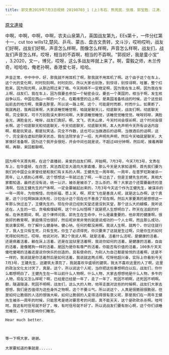 ```yaml
---
title: 郭文贵2019年7月3日视频 20190703_1 (上)韦石．熊宪民．张维．郭宝胜．江涛．为什么敢在联邦法院庭上要杀掉文贵？侮辱威胁文贵？……联邦最有信誉的法官都无可奈何？
---
```


[原文連接](https://gnews.org/ThreadView/53478775)

中啊，中啊，中啊，中啊，农夫山泉第八，英国战友第九，EEs第十，一件分红第十一，cut too wills12,楚风、乒乓、蒙古、盘古文贵转，文斗沙，哎哟哎哟，战友们好啊，战友们好啊，声音怎么样啊，图像怎么样啊，声音怎么样啊，战友们，战友们声音怎么样。哎呀，相当的不孬啊，相当的不孬啊。“郭叔好，我是童小宝” ，3.2020，文一，博兄，哎呀，这么多战友哗就上来了。啊，雷毅之师，木兰传奇，哈哈哈，俺老孙啊，香港爱七哥，哈哈。


    声音正常，中中中中，好，那我就不用耳机了啊，那我就不用耳机了啊。这个由于这个在车上，这个光的变化啊，时时刻刻啊，时时刻刻，所以大家也别急，别惊讶，别惊讶啊，哇塞，整个红脸来，因为阳光啊，从那边照过来了哦。今天网络不一定稳定啊，因为我在车上啊，因为我在车上啊，战友们，我在车上，因为我要去参加一个秘密会议，要去一个美国的，相当于啊，发生核战争以后，中国在西山一样的一个点，在戴维营的边上啊，是美国准备核战的时候，这个这些前站前去的地方啊，我要去那里。所以说一路上啊，这个，可能是时而断，时而什么，如果断了，我就再赶，我再回来啊，大家该睡觉睡觉啊，咱就是聊天儿，彻底聊天，战友们啊，彻底聊天啊，完全聊天，可千万别耽误大家时间啊，大家该睡觉睡觉，该睡觉觉睡觉觉。唉呀妈呀，满脸金光，满脸金光，唉呀，战友们真好。啊，文飞，农夫山泉，今天时间会很长啊，这个时间会很长啊。这个彻底聊天和彻底聊天，今天彻底聊天，彻底聊天啊，本人先声明今天所有谈话内容啊，都是玩笑话，都是玩笑话，完全不作数，这也可以当做酒后的话啊，当做酒后的话啊，这个，完全是在虚拟的聊天状态，我在法院学会了一招，先声明先声明，然后今天咱就是聊天，大家做好准备啊，因为这个我开会很短，开会中间也就是说，不超过40分钟啊，然后呢，接着再聊啊，再聊，来回都聊啊。


    因为啊今天首先啊，在这个直播前，亲爱的战友们啊，开始啊，7月3号，今天7月3号，文贵在车上，在华盛顿，在白宫，宾法西尼亚大道向大家直播，那么今天是大家知道啊，首先我们要为我们的中国企业家曾经是和我们有关系的人啊，王健先生一周年啊，一周年，在普罗旺斯被杀一周年，让人感到心疼啊，这个想想这一年就过去了啊，一年过去了，但是王健先生的死，真相大家都知道，最终还没有说，统一认识，被杀是被杀了，怎么杀的，啊？大家这个还需要最终的澄清啊，包括王健先生的尸体啊，一定会要被起出来的，7月3号今天这个作为王健先生，被谋杀的一年一周年，为他惋惜，向他祈福，愿上天，啊，郑文飞也是善良人呢，就是这么办啊，这个真是，这个沙拉啊妹妹消失啦，沙拉估计这个现在也不善良了现在啊。然后大家要真的是想想这一年那么快过去了，王健先生的，现在你说已经到天堂还是没到天堂，那个这么大的蝴蝶，我听说还在。人生的一切，贪嗔痴慢疑啊，这个什么叫悟啊？就是把人生想明白了。昨天在法庭的时候，在休息期间，啊，这个律师问我，郭先生在生命中，什么是最重要的，他非常的健康啊，很良好的教育啊，家庭情况也很好，然后呢非常非常的就是说成功的一个人士啊，而且那么成功，我说事实啊，你了解什么健身呐，健心呐，任何的都没用啊。我说人生啊，就两个，你记住就行了，我人生只有生死，只有生死。你生了必须得死，你只要来了这就是生过啊，只是你生的如何死得如何而已，哎呀，他说对对。第2个我说人啊，就是活着，活着什么活呢，是健康的活着，还是病着活着，躺在床上活着，还是在监狱里活着啊，我说你如何的活着，是健康的活着，自由的活着，是像猪狗一样的活着，是因为是你有尊严的活着，你能否有价值的活着，100多斤天天傻吃傻喝的活着还是说你快乐的创造的，具有使命的，为别人为自己都是愉悦的活着啊，这是不一样的，我说就是你活着然后是如何活着，我说就这两点啊。哎呀他超兴奋，实际上你看到今天7月3号，王建先生，这建筑太漂亮了，我就喜欢华盛顿的建筑，我太不喜欢这里的人了啊，这里的政治文化太讨厌了，真是。这个，所以说这个人呢，当你把这些事想明白以后，战友们，你什么都想明白了，王健先生在一年以前什么人物啊，什么人物，大家去想想他是什么人物，多牛的人物，现在又怎么样呢？啊，已经是已经是一年了，走了一年了，死因不明啊，还死因不明啊。额，隧道隧道，死因不明啊，战友们，这么大的人物，他带走面对这些的时候啊，战友们大家去想想，我们是否值得为这些身外之物啊，这个不要斗气。所以说这个，人真是很脆弱很脆弱，但是如何让脆弱的人活的很强大嘛，如何让脆弱的人变得活得很有意义呢，那是我们在一周年王健先生被杀一周年的时候，只能思考是绝对要思考的问题，真不能天天，这个是砍砍杀杀啊。哇呵呵，我这有时信号就不好了，唉，有时信号就不好了。所以说战友们要有耐心啊，这个你们该睡觉睡觉，千万别影响你们睡觉。

    Hear much better.

  

    等一下啊大家，谢谢。

    大家要知道的事就是......
